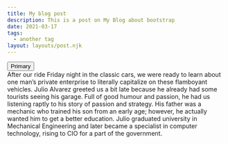 ```yaml
---
title: My blog post
description: This is a post on My Blog about bootstrap
date: 2021-03-17
tags:
  - another tag
layout: layouts/post.njk
---
```

<link href="https://cdn.jsdelivr.net/npm/bootstrap@5.0.0-beta3/dist/css/bootstrap.min.css" rel="stylesheet" integrity="sha384-eOJMYsd53ii+scO/bJGFsiCZc+5NDVN2yr8+0RDqr0Ql0h+rP48ckxlpbzKgwra6" crossorigin="anonymous">
<script src="https://cdn.jsdelivr.net/npm/bootstrap@5.0.0-beta3/dist/js/bootstrap.bundle.min.js" integrity="sha384-JEW9xMcG8R+pH31jmWH6WWP0WintQrMb4s7ZOdauHnUtxwoG2vI5DkLtS3qm9Ekf" crossorigin="anonymous"></script>
<button type="button" class="btn btn-primary">Primary</button>
<div class="container">After our ride Friday night in the classic cars, we were ready to learn about one man’s private enterprise to literally capitalize on these flamboyant vehicles. Julio Alvarez greeted us a bit late because he already had some tourists seeing his garage. Full of good humour and passion, he had us listening raptly to his story of passion and strategy. His father was a mechanic who trained his son from an early age; however, he actually wanted him to get a better education. Julio graduated university in Mechanical Engineering and later became a specialist in computer technology, rising to CIO for a part of the government.</div>